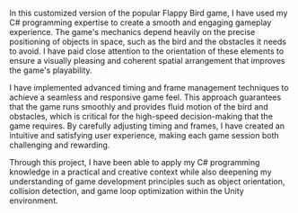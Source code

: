In this customized version of the popular Flappy Bird game, I have used my C# programming expertise to create a smooth and engaging gameplay experience. The game's mechanics depend heavily on the precise positioning of objects in space, such as the bird and the obstacles it needs to avoid. I have paid close attention to the orientation of these elements to ensure a visually pleasing and coherent spatial arrangement that improves the game's playability.

I have implemented advanced timing and frame management techniques to achieve a seamless and responsive game feel. This approach guarantees that the game runs smoothly and provides fluid motion of the bird and obstacles, which is critical for the high-speed decision-making that the game requires. By carefully adjusting timing and frames, I have created an intuitive and satisfying user experience, making each game session both challenging and rewarding.

Through this project, I have been able to apply my C# programming knowledge in a practical and creative context while also deepening my understanding of game development principles such as object orientation, collision detection, and game loop optimization within the Unity environment. 
